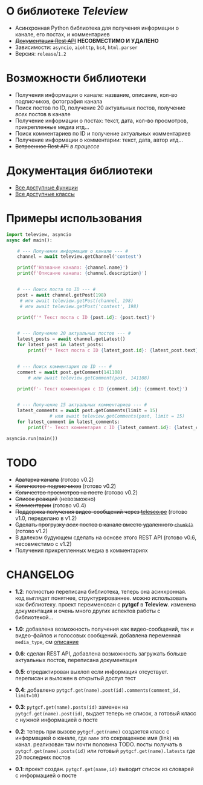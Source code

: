 # О библиотеке *Teleview*
- Асинхронная Python библиотека для получения информации о канале, его постах, и комментариев
- ~~[Документация Rest API](./WEB.md)~~ **НЕСОВМЕСТИМО И УДАЛЕНО**
- Зависимости: `asyncio`, `aiohttp`, `bs4`, `html.parser`
- Версия: `release`/`1.2` 

# Возможности библиотеки
- Получения информации о канале: название, описание, кол-во подписчиков, фотография канала
- Поиск постов по ID, получение 20 актуальных постов, получение *всех* постов в канале
- Получение информации о постах: текст, дата, кол-во просмотров, прикрепленные медиа итд...
- Поиск комментариев по ID и получение актуальных комментариев
- Получение информации о комментарии: текст, дата, автор итд...
- ~~Встроенное Rest API~~ *в процессе*

# Документация библиотеки
- [Все доступные функции](./docs/Functions.md)
- [Все доступные классы](./docs/Classes.md) 

# Примеры использования 
```py
import teleview, asyncio
async def main():

    # --- Получения информации о канале --- #
    channel = await teleview.getChannel('contest')

    print(f'Название канала: {channel.name}')
    print(f'Описание канала: {channel.description}')


    # --- Поиск поста по ID --- #
    post = await channel.getPost(198)
     # или await teleview.getPost(channel, 198)
     # или await teleview.getPost('contest', 198)

    print(f'* Текст поста с ID {post.id}: {post.text}')


    # --- Получение 20 актуальных постов --- #
    latest_posts = await channel.getLatest()
    for latest_post in latest_posts: 
        print(f'* Текст поста с ID {latest_post.id}: {latest_post.text}')


    # --- Поиск комментария по ID --- #
    comment = await post.getComment(141108)
        # или await teleview.getComment(post, 141108)

    print(f'- Текст комментария с ID {comment.id}: {comment.text}')


    # --- Получение 15 актуальных комментариев --- #
    latest_comments = await post.getComments(limit = 15)
                # или await teleview.getComments(post, limit = 15)
    for latest_comment in latest_comments:
        print(f'- Текст комментария с ID {latest_comment.id}: {latest_comment.text}')

asyncio.run(main())
```


# TODO
- ~~Аватарка канала~~ (готово v0.2)
- ~~Количество подписчиков~~ (готово v0.2)
- ~~Количество просмотров на посте~~ (готово v0.2)
- ~~Список реакций~~ (невозможно)
- ~~Комментарии~~ (готово v0.4)
- ~~Поддержка получения видео-сообщений через [telesco.pe](https://telesco.pe/)~~ (готово v1.0, переделано в v1.2)
- ~~Сделать прогрузку *всех* постов в канале вместо удаленного `chunk()`~~ (готово v1.2)
- В далеком будующем сделать на основе этого REST API (готово v0.6, несовместимо с v1.2)
- Получения прикрепленных медиа в комментариях

# CHANGELOG
- **1.2**:
полностью переписана библиотека, теперь она асинхронная. код выглядет понятнее, структурированнее. можно использовать как библиотеку. проект переименован c **pytgcf** в **Teleview**. изменена документация и очень много других аспектов работы с библиотекой...

- **1.0**:
добавлена возможность получения как видео-сообщений, так и видео-файлов и голосовых сообщений. добавлена переменная `media_type`, см [описание](./REF.md#media_type)

- **0.6**:
сделан REST API, добавлена возможность загружать больше актуальных постов, переписана документация

- **0.5**:
отредактирован выхлоп если информация отсуствует. переписан и выложен в открытый доступ тест

- **0.4**: 
добавлено `pytgcf.get(name).post(id).comments(comment_id, limit=10)` 

- **0.3**:
`pytgcf.get(name).posts(id)` заменен на `pytgcf.get(name).post(id)`, выдает теперь не список, а готовый класс с нужной информацией о посте 

- **0.2**:
теперь при вызове `pytgcf.get(name)` создается класс с информацией о канале, где `name` это сокращенное имя (link) на канал. реализован там почти половина TODO. посты получать в `pytgcf.get(name).posts(id)` или готовый `pytgcf.get(name).latests` где 20 последних постов

- **0.1**:
проект создан.
`pytgcf.get(name,id)` выводит список из словарей с информацией о посте
